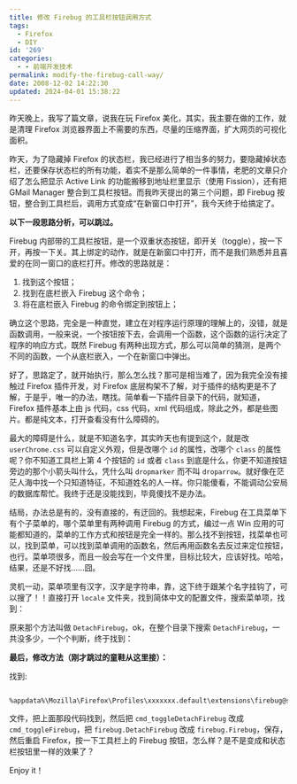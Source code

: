 ```yaml
---
title: 修改 Firebug 的工具栏按钮调用方式
tags:
  - Firefox
  - DIY
id: '269'
categories:
  - - 前端开发技术
permalink: modify-the-firebug-call-way/
date: 2008-12-02 14:22:30
updated: 2024-04-01 15:38:22
---
```

昨天晚上，我写了篇文章，说我在玩 Firefox 美化，其实，我主要在做的工作，就是清理 Firefox 浏览器界面上不需要的东西，尽量的压缩界面，扩大网页的可视化面积。

昨天，为了隐藏掉 Firefox 的状态栏，我已经进行了相当多的努力，要隐藏掉状态栏，还要保存状态栏的所有功能，着实不是那么简单的一件事情，老肥的文章只介绍了怎么把显示 Active Link 的功能搬移到地址栏里显示（使用 Fission），还有把 GMail Manager 整合到工具栏按钮。而我昨天提出的第三个问题，即 Firebug 按钮，整合到工具栏后，调用方式变成“在新窗口中打开”，我今天终于给搞定了。

<!-- more -->

**以下一段思路分析，可以跳过。**

Firebug 内部带的工具栏按钮，是一个双重状态按钮，即开关（toggle），按一下开，再按一下关。其上绑定的动作，就是在新窗口中打开，而不是我们熟悉并且喜爱的在同一窗口的底栏打开。修改的思路就是：

1. 找到这个按钮；
2. 找到在底栏嵌入 Firebug 这个命令；
3. 将在底栏嵌入 Firebug 的命令绑定到按钮上；

确立这个思路，完全是一种直觉，建立在对程序运行原理的理解上的，没错，就是函数调用，一般来说，一个按钮按下去，会调用一个函数，这个函数的运行决定了程序的响应方式，既然 Firebug 有两种出现方式，那么可以简单的猜测，是两个不同的函数，一个从底栏嵌入，一个在新窗口中弹出。

好了，思路定了，就开始执行，那么怎么找？那可是相当难了，因为我完全没有接触过 Firefox 插件开发，对 Firefox 底层构架不了解，对于插件的结构更是不了解，于是乎，唯一的办法，瞎找。简单看一下插件目录下的代码，就知道，Firefox 插件基本上由 js 代码，css 代码，xml 代码组成，除此之外，都是些图片。都是纯文本，打开查看没有什么障碍的。

最大的障碍是什么，就是不知道名字，其实昨天也有提到这个，就是改 `userChrome.css` 可以自定义外观，但是改哪个 `id` 的属性，改哪个 `class` 的属性呢？你不知道工具栏上第 4 个按钮的 `id` 或者 `class` 到底是什么，你更不知道按钮旁边的那个小箭头叫什么，凭什么叫 `dropmarker` 而不叫 `droparrow`。就好像在茫茫人海中找一个只知道特征，不知道姓名的人一样。你只能傻看，不能调动公安局的数据库帮忙。我终于还是没能找到，毕竟傻找不是办法。

结局，办法总是有的，没有直接的，有迂回的。我想起来，Firebug 在工具菜单下有个子菜单的，哪个菜单里有两种调用 Firebug 的方式，编过一点 Win 应用的可能都知道的，菜单的工作方式和按钮是完全一样的。那么找不到按钮，找菜单也可以，找到菜单，可以找到菜单调用的函数名，然后再用函数名去反过来定位按钮，也行。菜单项很多，而且一般会写在一个文件里，目标比较大，应该好找。哈哈，结果，还是不好找……囧。

灵机一动，菜单项里有汉字，汉字是字符串，靠，这下终于跟某个名字挂钩了，可以搜了！！直接打开 `locale` 文件夹，找到简体中文的配置文件，搜索菜单项，找到：

原来那个方法叫做 `DetachFirebug`，ok，在整个目录下搜索 `DetachFirebug`，一共没多少，一个个判断，终于找到：

**最后，修改方法（刚才跳过的童鞋从这里接）：**

找到:

```xml

%appdata%\Mozilla\Firefox\Profiles\xxxxxxx.default\extensions\firebug@software.joehewitt.com\content\firebug\browserOverlay.xul

```

文件，把上面那段代码找到，然后把 `cmd_toggleDetachFirebug` 改成 `cmd_toggleFirebug`，把 `firebug.DetachFirebug` 改成 `firebug.Firebug`，保存，然后重启 Firefox，按一下工具栏上的 Firebug 按钮，怎么样？是不是变成和状态栏按钮里一样的效果了？

Enjoy it！
